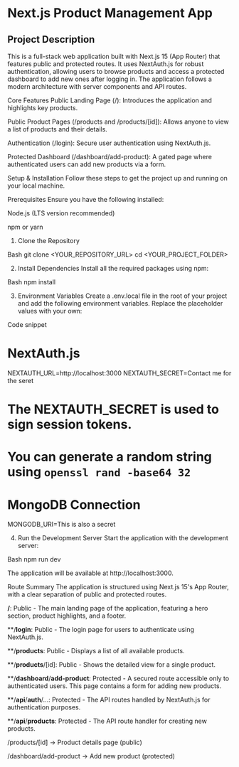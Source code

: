 # Next.js Product Management App

## Project Description
This is a full-stack web application built with Next.js 15 (App Router) that features public and protected routes. It uses NextAuth.js for robust authentication, allowing users to browse products and access a protected dashboard to add new ones after logging in. The application follows a modern architecture with server components and API routes.

Core Features
Public Landing Page (/): Introduces the application and highlights key products.

Public Product Pages (/products and /products/[id]): Allows anyone to view a list of products and their details.

Authentication (/login): Secure user authentication using NextAuth.js.

Protected Dashboard (/dashboard/add-product): A gated page where authenticated users can add new products via a form.

Setup & Installation
Follow these steps to get the project up and running on your local machine.

Prerequisites
Ensure you have the following installed:

Node.js (LTS version recommended)

npm or yarn

1. Clone the Repository

Bash
git clone <YOUR_REPOSITORY_URL>
cd <YOUR_PROJECT_FOLDER>

2. Install Dependencies
Install all the required packages using npm:

Bash
npm install

3. Environment Variables
Create a .env.local file in the root of your project and add the following environment variables. Replace the placeholder values with your own:

Code snippet

# NextAuth.js
NEXTAUTH_URL=http://localhost:3000
NEXTAUTH_SECRET=Contact me for the seret
# The NEXTAUTH_SECRET is used to sign session tokens.
# You can generate a random string using `openssl rand -base64 32`

# MongoDB Connection
MONGODB_URI=This is also a secret

4. Run the Development Server
Start the application with the development server:

Bash
npm run dev

The application will be available at http://localhost:3000.

Route Summary
The application is structured using Next.js 15's App Router, with a clear separation of public and protected routes.

**/**: Public - The main landing page of the application, featuring a hero section, product highlights, and a footer.

**/**login**: Public - The login page for users to authenticate using NextAuth.js.

**/**products**: Public - Displays a list of all available products.

**/**products**/[id]: Public - Shows the detailed view for a single product.

**/**dashboard**/**add-product**: Protected - A secured route accessible only to authenticated users. This page contains a form for adding new products.

**/**api**/**auth**/...: Protected - The API routes handled by NextAuth.js for authentication purposes.

**/**api**/**products**: Protected - The API route handler for creating new products.

/products/[id] → Product details page (public)

/dashboard/add-product → Add new product (protected)
